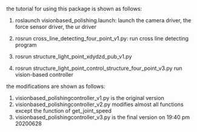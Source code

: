 the tutorial for using this package is shown as follows:
1. roslaunch visionbased_polishing.launch:
launch the camera driver, the force sensor driver, the ur driver 

2. rosrun cross_line_detecting_four_point_v1.py:
run cross line detecting program

3. rosrun structure_light_point_xdydzd_pub_v1.py

4. rosrun structure_light_point_control_structure_four_point_v3.py
run vision-based controller

the modifications are shown as follows:
1. visionbased_polishingcontroller_v1.py is the original version
2. visionbased_polishingcontroller_v2.py modifies almost all functions except the function of get_joint_speed
3. visionbased_polishingcontroller_v3.py is the final version on 19:40 pm 20200628